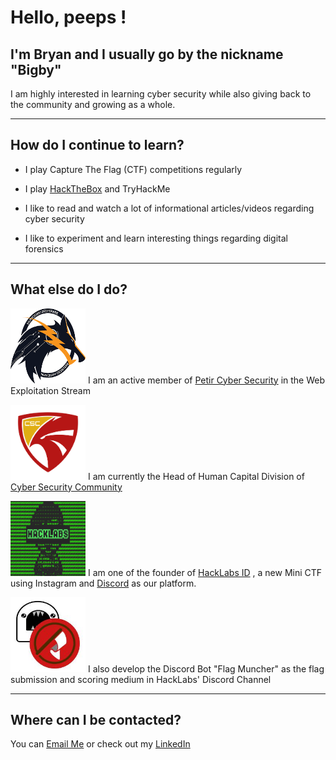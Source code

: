 # Hello, peeps !

## I'm Bryan and I usually go by the nickname "Bigby"

I am highly interested in learning cyber security while also giving back to the community and growing as a whole.

---

## How do I continue to learn?

- I play Capture The Flag (CTF) competitions regularly

- I play [HackTheBox](https://www.hackthebox.eu/home/users/profile/168660) and TryHackMe 

- I like to read and watch a lot of informational articles/videos regarding cyber security

- I like to experiment and learn interesting things regarding digital forensics

---

## What else do I do?

<img src="image/petir.jpg"  alt="petir" width="120px" height="120px"> I am an active member of [Petir Cyber Security](https://petircysec.com/) in the Web Exploitation Stream

<img src="image/csc.jpg" alt="csc" width="120px" height="120px"> I am currently the Head of Human Capital Division of [Cyber Security Community](https://student-activity.binus.ac.id/csc/)

<img src="image/hacklabs.jpg" alt="hacklabs" width="120px" height="120px"> I am one of the founder of [HackLabs ID](https://www.instagram.com/hacklabs.id/) , a new Mini CTF using Instagram and [Discord](https://discord.gg/thGvzse) as our platform.

<img src="image/flagmuncher.jpg" alt="flagmuncher" width="120px" height="120px"> I also develop the Discord Bot "Flag Muncher" as the flag submission and scoring medium in HackLabs' Discord Channel

---

## Where can I be contacted?

You can [Email Me](mailto:lee.bryanmitchell@gmail.com) or check out my [LinkedIn](https://www.linkedin.com/in/bryan-mitchell-lee-14b0871b0/)
